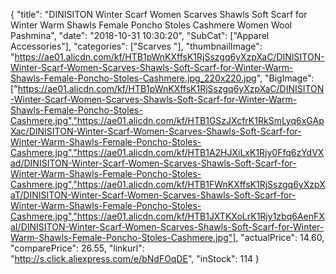 {
	"title": "DINISITON Winter Scarf Women Scarves Shawls Soft Scarf for Winter Warm Shawls Female Poncho Stoles Cashmere Women Wool Pashmina",
	"date": "2018-10-31 10:30:20",
	"SubCat": ["Apparel Accessories"],
	"categories": ["Scarves "],
	"thumbnailImage": "https://ae01.alicdn.com/kf/HTB1pWnKXffsK1RjSszgq6yXzpXaC/DINISITON-Winter-Scarf-Women-Scarves-Shawls-Soft-Scarf-for-Winter-Warm-Shawls-Female-Poncho-Stoles-Cashmere.jpg_220x220.jpg",
	"BigImage": ["https://ae01.alicdn.com/kf/HTB1pWnKXffsK1RjSszgq6yXzpXaC/DINISITON-Winter-Scarf-Women-Scarves-Shawls-Soft-Scarf-for-Winter-Warm-Shawls-Female-Poncho-Stoles-Cashmere.jpg","https://ae01.alicdn.com/kf/HTB1GSzJXcfrK1RkSmLyq6xGApXac/DINISITON-Winter-Scarf-Women-Scarves-Shawls-Soft-Scarf-for-Winter-Warm-Shawls-Female-Poncho-Stoles-Cashmere.jpg","https://ae01.alicdn.com/kf/HTB1A2HJXiLxK1Rjy0Ffq6zYdVXad/DINISITON-Winter-Scarf-Women-Scarves-Shawls-Soft-Scarf-for-Winter-Warm-Shawls-Female-Poncho-Stoles-Cashmere.jpg","https://ae01.alicdn.com/kf/HTB1FWnKXffsK1RjSszgq6yXzpXaT/DINISITON-Winter-Scarf-Women-Scarves-Shawls-Soft-Scarf-for-Winter-Warm-Shawls-Female-Poncho-Stoles-Cashmere.jpg","https://ae01.alicdn.com/kf/HTB1JXTKXoLrK1Rjy1zbq6AenFXaI/DINISITON-Winter-Scarf-Women-Scarves-Shawls-Soft-Scarf-for-Winter-Warm-Shawls-Female-Poncho-Stoles-Cashmere.jpg"],
	"actualPrice": 14.60,
	"comparePrice": 26.55,
	"linkurl": "http://s.click.aliexpress.com/e/bNdFOqDE",
	"inStock": 114
}
